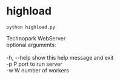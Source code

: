 # highload
`python highload.py`
<br>

Technopark WebServer <br>
optional arguments: <br>
<br>  -h, --help  show this help message and exit
<br>  -p P        port to run server
<br>  -w W        number of workers
